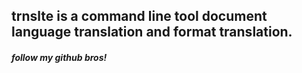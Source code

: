## trnslte is a command line tool document language translation and format translation.

##### follow my github bros!
